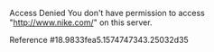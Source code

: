 Access Denied You don't have permission to access "http://www.nike.com/" on this server.

Reference #18.9833fea5.1574747343.25032d35